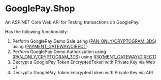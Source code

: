 # GooglePay.Shop
An ASP.NET Core Web API for Testing transactions on GooglePay.

Has the following functionality:
1. Perform GooglePay Demo Sale using ([PAN_ONLY/CRYPTOGRAM_3DS](https://developers.google.com/pay/api/web/reference/request-objects#PaymentMethodTokenizationSpecification)) using ([PAYMENT_GATEWAY/DIRECT](https://developers.google.com/pay/api/web/reference/request-objects#PaymentMethodTokenizationSpecification))
2. Perform GooglePay Demo Authorization using ([PAN_ONLY/CRYPTOGRAM_3DS](https://developers.google.com/pay/api/web/reference/request-objects#PaymentMethodTokenizationSpecification)) using ([PAYMENT_GATEWAY/DIRECT](https://developers.google.com/pay/api/web/reference/request-objects#PaymentMethodTokenizationSpecification))
3. Decrypt a GooglePay Token EncryptedToken with Private Key via Web UI
4. Decrypt a GooglePay Token EncryptedToken with Private Key via API